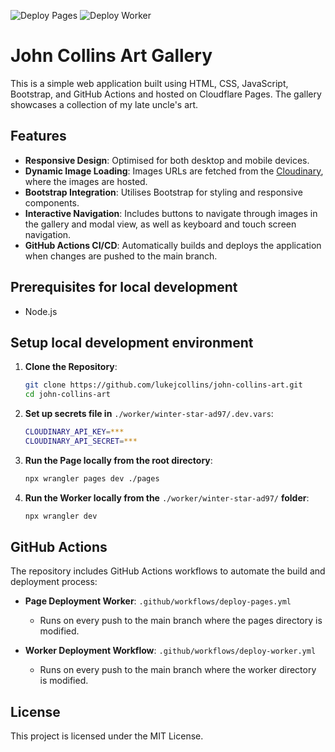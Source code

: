 ![Deploy Pages](https://github.com/lukejcollins/johncollins-art.co.uk/actions/workflows/deploy-pages.yml/badge.svg) ![Deploy Worker](https://github.com/lukejcollins/johncollins-art.co.uk/actions/workflows/deploy-worker.yml/badge.svg)


# John Collins Art Gallery

This is a simple web application built using HTML, CSS, JavaScript, Bootstrap, and GitHub Actions and hosted on Cloudflare Pages. The gallery showcases a collection of my late uncle's art.

## Features

- **Responsive Design**: Optimised for both desktop and mobile devices.
- **Dynamic Image Loading**: Images URLs are fetched from the [Cloudinary](https://www.cloudinary.com/), where the images are hosted.
- **Bootstrap Integration**: Utilises Bootstrap for styling and responsive components.
- **Interactive Navigation**: Includes buttons to navigate through images in the gallery and modal view, as well as keyboard and touch screen navigation.
- **GitHub Actions CI/CD**: Automatically builds and deploys the application when changes are pushed to the main branch.

## Prerequisites for local development

- Node.js

## Setup local development environment

1. **Clone the Repository**:
   ```bash
   git clone https://github.com/lukejcollins/john-collins-art.git
   cd john-collins-art
   ```

2. **Set up secrets file in** ```./worker/winter-star-ad97/.dev.vars```:
   ```bash
   CLOUDINARY_API_KEY=***
   CLOUDINARY_API_SECRET=***
   ```

3. **Run the Page locally from the root directory**:
   ```bash
   npx wrangler pages dev ./pages
   ```

4. **Run the Worker locally from the** ```./worker/winter-star-ad97/``` **folder**:
   ```bash
   npx wrangler dev
   ```

## GitHub Actions

The repository includes GitHub Actions workflows to automate the build and deployment process:

- **Page Deployment Worker**: `.github/workflows/deploy-pages.yml`
  - Runs on every push to the main branch where the pages directory is modified.

- **Worker Deployment Workflow**: `.github/workflows/deploy-worker.yml`
  - Runs on every push to the main branch where the worker directory is modified.

## License

This project is licensed under the MIT License.
